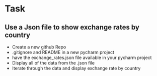 # Task
## Use a Json file to show exchange rates by country
- Create a new github Repo
- .gitignore and README in a new pycharm project
- have the exchange_rates.json file available in your pycharm project
- Display all of the data from the .json file
- Iterate through the data and display exchange rate by country